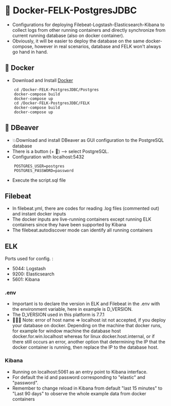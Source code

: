 # 🚀 Docker-FELK-PostgresJDBC

- Configurations for deploying Filebeat-Logstash-Elasticsearch-Kibana to collect logs from other running containers and directly synchronize from current running database (also on docker container).
- Obviously, it will be easier to deploy the database on the same docker-compose, however in real scenarios, database and FELK won't always go hand in hand.

## 🐳 Docker

- Download and Install [Docker](https://www.docker.com)

```
    cd /Docker-FELK-PostgresJDBC/Postgres
    docker-compose build
    docker-compose up
    cd /Docker-FELK-PostgresJDBC/FELK
    docker-compose build
    docker-compose up
```

## 🚀 DBeaver

- 💥Download and install DBeaver as GUI configuration to the PostgreSQL database
- There is a button (+ 🔌) --> select PostgreSQL.
- Configuration with localhost:5432

```
    POSTGRES_USER=postgres
    POSTGRES_PASSWORD=password
```

- Execute the script.sql file

## Filebeat

- In filebeat.yml, there are codes for reading .log files (commented out) and instant docker inputs
- The docker inputs are live-running containers except running ELK containers since they have been supported by Kibana
- The filebeat.autodiscover mode can identify all running containers

## ELK

Ports used for config. :

- 5044: Logstash
- 9200: Elasticsearch
- 5601: Kibana

### .env

- Important is to declare the version in ELK and Filebeat in the .env with the environment variable, here in example is D_VERSION.
- The D_VERSION used in this platform is 7.7.1
- 🧨🧨🧨 Note: error of host name => localhost ist not accepted, if you deploy your database on docker. Depending on the machine that docker runs, for example for window machine the database host docker.for.win.localhost whereas for linux docker.host.internal, or if there still occurs an error, another option that determining the IP that the docker container is running, then replace the IP to the database host.

### Kibana

- Running on localhost:5061 as an entry point to Kibana interface.
- For default the id and password corresponding to "elastic" and "password".
- Remember to change reload in Kibana from default "last 15 minutes" to "Last 90 days" to observe the whole example data from docker containers
